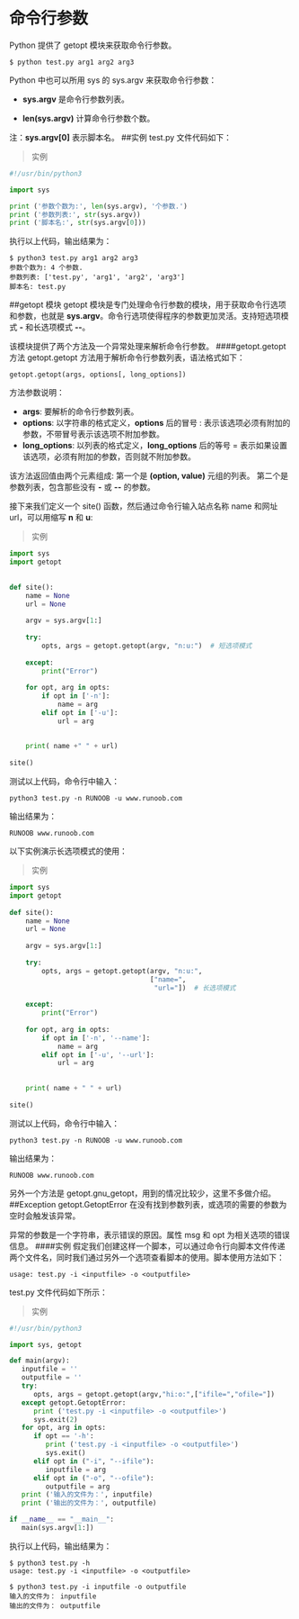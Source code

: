 # 命令行参数
Python 提供了 getopt 模块来获取命令行参数。
```shell
$ python test.py arg1 arg2 arg3
```
Python 中也可以所用 sys 的 sys.argv 来获取命令行参数：
* **sys.argv** 是命令行参数列表。

* **len(sys.argv)** 计算命令行参数个数。

注：**sys.argv[0]** 表示脚本名。
##实例
test.py 文件代码如下：
>实例
```python
#!/usr/bin/python3

import sys

print ('参数个数为:', len(sys.argv), '个参数.')
print ('参数列表:', str(sys.argv))
print ('脚本名:', str(sys.argv[0]))
```
执行以上代码，输出结果为：
```shell
$ python3 test.py arg1 arg2 arg3
参数个数为: 4 个参数.
参数列表: ['test.py', 'arg1', 'arg2', 'arg3']
脚本名: test.py
```
##getopt 模块
getopt 模块是专门处理命令行参数的模块，用于获取命令行选项和参数，也就是 **sys.argv**。命令行选项使得程序的参数更加灵活。支持短选项模式 **-** 和长选项模式 **--**。

该模块提供了两个方法及一个异常处理来解析命令行参数。
####getopt.getopt 方法
getopt.getopt 方法用于解析命令行参数列表，语法格式如下：
```shell
getopt.getopt(args, options[, long_options])
```
方法参数说明：

* **args**: 要解析的命令行参数列表。
* **options**: 以字符串的格式定义，**options** 后的冒号 : 表示该选项必须有附加的参数，不带冒号表示该选项不附加参数。
* **long_options**: 以列表的格式定义，**long_options** 后的等号 = 表示如果设置该选项，必须有附加的参数，否则就不附加参数。

该方法返回值由两个元素组成: 第一个是 **(option, value)** 元组的列表。 第二个是参数列表，包含那些没有 **-** 或 **--** 的参数。

接下来我们定义一个 site() 函数，然后通过命令行输入站点名称 name 和网址 url，可以用缩写 **n** 和 **u**:
>实例
```python
import sys
import getopt
 
 
def site():
    name = None
    url = None
 
    argv = sys.argv[1:]
 
    try:
        opts, args = getopt.getopt(argv, "n:u:")  # 短选项模式
     
    except:
        print("Error")
 
    for opt, arg in opts:
        if opt in ['-n']:
            name = arg
        elif opt in ['-u']:
            url = arg
     
 
    print( name +" " + url)
 
site()
```
测试以上代码，命令行中输入：
```shell
python3 test.py -n RUNOOB -u www.runoob.com
```
输出结果为：
```shell
RUNOOB www.runoob.com
```
以下实例演示长选项模式的使用：
>实例
```python
import sys
import getopt
 
def site():
    name = None
    url = None
 
    argv = sys.argv[1:]
 
    try:
        opts, args = getopt.getopt(argv, "n:u:",  
                                   ["name=",
                                    "url="])  # 长选项模式
     
    except:
        print("Error")
 
    for opt, arg in opts:
        if opt in ['-n', '--name']:
            name = arg
        elif opt in ['-u', '--url']:
            url = arg
     
 
    print( name + " " + url)
 
site()
```

测试以上代码，命令行中输入：
```shell
python3 test.py -n RUNOOB -u www.runoob.com
```
输出结果为：
```shell
RUNOOB www.runoob.com
```

另外一个方法是 getopt.gnu_getopt，用到的情况比较少，这里不多做介绍。
##Exception getopt.GetoptError
在没有找到参数列表，或选项的需要的参数为空时会触发该异常。

异常的参数是一个字符串，表示错误的原因。属性 msg 和 opt 为相关选项的错误信息。
####实例
假定我们创建这样一个脚本，可以通过命令行向脚本文件传递两个文件名，同时我们通过另外一个选项查看脚本的使用。脚本使用方法如下：
```shell
usage: test.py -i <inputfile> -o <outputfile>
```
test.py 文件代码如下所示：
>实例
```python
#!/usr/bin/python3

import sys, getopt

def main(argv):
   inputfile = ''
   outputfile = ''
   try:
      opts, args = getopt.getopt(argv,"hi:o:",["ifile=","ofile="])
   except getopt.GetoptError:
      print ('test.py -i <inputfile> -o <outputfile>')
      sys.exit(2)
   for opt, arg in opts:
      if opt == '-h':
         print ('test.py -i <inputfile> -o <outputfile>')
         sys.exit()
      elif opt in ("-i", "--ifile"):
         inputfile = arg
      elif opt in ("-o", "--ofile"):
         outputfile = arg
   print ('输入的文件为：', inputfile)
   print ('输出的文件为：', outputfile)

if __name__ == "__main__":
   main(sys.argv[1:])
```
执行以上代码，输出结果为：
```shell
$ python3 test.py -h
usage: test.py -i <inputfile> -o <outputfile>

$ python3 test.py -i inputfile -o outputfile
输入的文件为： inputfile
输出的文件为： outputfile
```